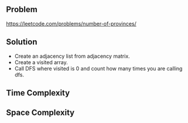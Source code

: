 ## Problem

https://leetcode.com/problems/number-of-provinces/

## Solution

- Create an adjacency list from adjacency matrix.
- Create a visited array.
- Call DFS where visited is 0 and count how many times you are calling dfs.

## Time Complexity

## Space Complexity
